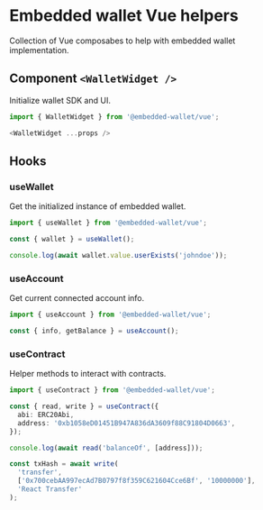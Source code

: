 # Embedded wallet Vue helpers

Collection of Vue composabes to help with embedded wallet implementation.

## Component `<WalletWidget />`

Initialize wallet SDK and UI.

```ts
import { WalletWidget } from '@embedded-wallet/vue';

<WalletWidget ...props />
```

## Hooks

### useWallet

Get the initialized instance of embedded wallet.

```ts
import { useWallet } from '@embedded-wallet/vue';

const { wallet } = useWallet();

console.log(await wallet.value.userExists('johndoe'));
```

### useAccount

Get current connected account info.

```ts
import { useAccount } from '@embedded-wallet/vue';

const { info, getBalance } = useAccount();
```

### useContract

Helper methods to interact with contracts.

```ts
import { useContract } from '@embedded-wallet/vue';

const { read, write } = useContract({
  abi: ERC20Abi,
  address: '0xb1058eD01451B947A836dA3609f88C91804D0663',
});

console.log(await read('balanceOf', [address]));

const txHash = await write(
  'transfer',
  ['0x700cebAA997ecAd7B0797f8f359C621604Cce6Bf', '10000000'],
  'React Transfer'
);
```
